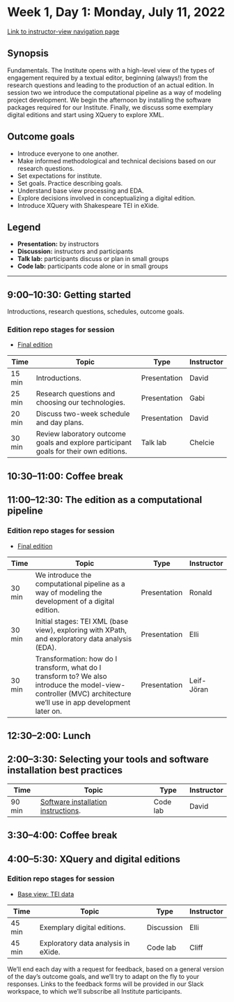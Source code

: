 # Week 1, Day 1: Monday, July 11, 2022
[Link to instructor-view navigation page](../daily_instructor_view.md)

## Synopsis

Fundamentals. The Institute opens with a high-level view of the types of engagement
                required by a textual editor, beginning (always!) from the research questions and
                leading to the production of an actual edition. In session two we introduce the
                computational pipeline as a way of modeling project development. We begin the
                afternoon by installing the software packages required for our Institute. Finally,
                we discuss some exemplary digital editions and start using XQuery to explore
                XML.

## Outcome goals
* Introduce everyone to one another.
* Make informed methodological and technical decisions based on our research questions.
* Set expectations for institute.
* Set goals. Practice describing goals.
* Understand base view processing and EDA.
* Explore decisions involved in conceptualizing a digital edition.
* Introduce XQuery with Shakespeare TEI in eXide.

## Legend

* **Presentation:** by instructors
* **Discussion:** instructors and participants
* **Talk lab:** participants discuss or plan in small groups
* **Code lab:** participants code alone or in small groups

* * *
## 9:00–10:30: Getting started

Introductions, research questions, schedules, outcome goals.

### Edition repo stages for session

* [Final edition](https://github.com/Pittsburgh-NEH-Institute/pr-app)

Time | Topic | Type | Instructor
---- | ---- | ---- | ---- 
15 min | Introductions. | Presentation|David
25 min | Research questions and choosing our technologies. | Presentation|Gabi
20 min | Discuss two-week schedule and day plans. | Presentation|David
30 min | Review laboratory outcome goals and explore participant goals for their own editions. | Talk lab|Chelcie

## 10:30–11:00: Coffee break

## 11:00–12:30: The edition as a computational pipeline

### Edition repo stages for session

* [Final edition](https://github.com/Pittsburgh-NEH-Institute/pr-app)

Time | Topic | Type | Instructor
---- | ---- | ---- | ---- 
30 min | We introduce the computational pipeline as a way of modeling the development of a digital edition. | Presentation|Ronald
30 min | Initial stages: TEI XML (base view), exploring with XPath, and exploratory data analysis (EDA). | Presentation|Elli
30 min | Transformation: how do I transform, what do I transform to? We also introduce the model-view-controller (MVC) architecture we’ll use in app development later on. | Presentation|Leif-Jöran

## 12:30–2:00: Lunch

## 2:00–3:30: Selecting your tools and software installation best practices

Time | Topic | Type | Instructor
---- | ---- | ---- | ---- 
90 min | [Software installation instructions](installs.md). | Code lab|David

## 3:30–4:00: Coffee break

## 4:00–5:30: XQuery and digital editions

### Edition repo stages for session

* [Base view: TEI data](https://github.com/Pittsburgh-NEH-Institute/placeholder)

Time | Topic | Type | Instructor
---- | ---- | ---- | ---- 
45 min | Exemplary digital editions. | Discussion|Elli
45 min | Exploratory data analysis in eXide. | Code lab|Cliff

We’ll end each day with a request for feedback, based on a general version of the day’s outcome goals, and we’ll try to adapt on the fly to your responses. Links to the feedback forms will be provided in our Slack workspace, to which we’ll subscribe all Institute participants.